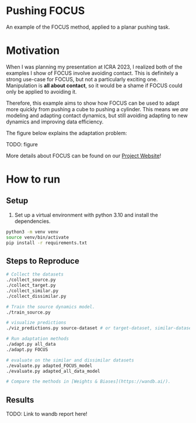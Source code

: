 # Pushing FOCUS

An example of the FOCUS method, applied to a planar pushing task.

# Motivation

When I was planning my presentation at ICRA 2023, I realized both of the examples I show of FOCUS involve avoiding contact.
This is definitely a strong use-case for FOCUS, but not a particularly exciting one.
Manipulation is **all about contact**, so it would be a shame if FOCUS could only be applied to avoiding it.

Therefore, this example aims to show how FOCUS can be used to adapt more quickly from pushing a cube to pushing a cylinder.
This means we *are* modeling and adapting contact dynamics, but still avoiding adapting to new dynamics and improving data efficiency.

The figure below explains the adaptation problem:

TODO: figure

More details about FOCUS can be found on our [Project Website](https://sites.google.com/view/focused-adaptation-dynamics/home)!

# How to run

## Setup
1. Set up a virtual environment with python 3.10 and install the dependencies.

```bash
python3 -m venv venv
source venv/bin/activate
pip install -r requirements.txt
```

## Steps to Reproduce

```bash
# Collect the datasets
./collect_source.py
./collect_target.py
./collect_similar.py
./collect_dissimilar.py

# Train the source dynamics model.
./train_source.py

# visualize predictions
./viz_predictions.py source-dataset # or target-dataset, similar-dataset, dissimilar-dataset

# Run adaptation methods
./adapt.py all_data
./adapt.py FOCUS

# evaluate on the similar and dissimilar datasets
./evaluate.py adapted_FOCUS_model
./evaluate.py adapted_all_data_model

# Compare the methods in [Weights & Biases](https://wandb.ai/).
```

## Results

TODO: Link to wandb report here!